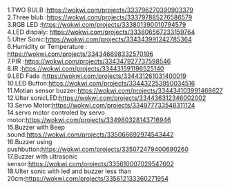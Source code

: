 1.TWO BULB   :https://wokwi.com/projects/333796270390903379<br>
2.Three blub :https://wokwi.com/projects/333797885276586579<br>
3.RGB LED    :https://wokwi.com/projects/333801390010794579 <br>
4.LED dispaly: https://wokwi.com/projects/333806567233159764<br>
5.Ulter Sonic:https://wokwi.com/projects/334343991242785364<br>
6.Humidity or Temperature : https://wokwi.com/projects/334346698332570196<br>
7.PIR        :https://wokwi.com/projects/334347927737598546<br>
8.IR         :https://wokwi.com/projects/334431591196525140<br>
9.LED Fade   :https://wokwi.com/projects/334431261031400019<br>
10.LED Button:https://wokwi.com/projects/334432253950034516<br>
11.Motian sensor buzzer:https://wokwi.com/projects/334434103991468627<br>
12.Ulter sonicLED:https://wokwi.com/projects/334436312346002002<br>
13.Servo Motor:https://wokwi.com/projects/334977733548311124<br>
14.servo motor controled by servo motor:https://wokwi.com/projects/334980328143716946<br>
15.Buzzer with Beep sound:https://wokwi.com/projects/335066692974543442<br>
16.Buzzer using pushbutton:https://wokwi.com/projects/335072479400690260<br> 
17.Buzzer with ultrasonic sensor:https://wokwi.com/projects/335610007029547602<br>
18.Ulter sonic with led and buzzer less than 20cm:https://wokwi.com/projects/335612133360271954<br>
